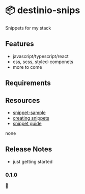 # 📦 destinio-snips

Snippets for my stack

## Features

- javascript/typescript/react
- css, scss, styled-componets
- more to come

## Requirements

## Resources

- [snippet-sample](https://github.com/microsoft/vscode-extension-samples/tree/main/snippet-sample)
- [creating snippets](https://code.visualstudio.com/docs/editor/userdefinedsnippets#_creating-your-own-snippets)
- [snippet guide](https://code.visualstudio.com/api/language-extensions/snippet-guide)

none

## Release Notes

- just getting started

### 0.1.0

🚀

